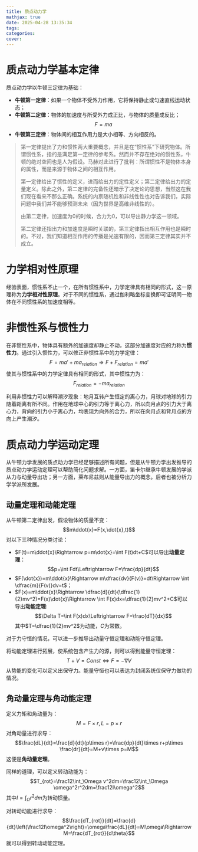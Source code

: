 ```yaml
---
title: 质点动力学
mathjax: true
date: 2025-04-28 13:35:34
tags:
categories:
cover:
---
```


# 质点动力学基本定律

质点动力学以牛顿三定律为基础：
- **牛顿第一定律**：如果一个物体不受外力作用，它将保持静止或匀速直线运动状态；
- **牛顿第二定律**：物体的加速度与所受外力成正比，与物体的质量成反比；
  $$F=ma$$
- **牛顿第三定律**：物体间的相互作用力是大小相等、方向相反的。

> 第一定律提出了力和惯性两大重要概念，并且是在“惯性系”下研究物体。所谓惯性系，指的是满足第一定律的参考系。然而并不存在绝对的惯性系，牛顿的绝对空间也是人为假设。马赫对此进行了批判：所谓惯性不是物体本身的属性，而是来源于物体之间的相互作用。
>
> 第一定律给出了惯性的定义，进而给出力的定性定义；第二定律给出力的定量定义。除此之外，第二定律的完备性还暗示了决定论的思想，当然这在我们现在看来不那么正确。系统的内禀随机性和非线性性也对告诉我们，实际问题中我们并不能够预测未来（因为世界是高维非线性的）。
>
> 由第二定律，加速度为0的时候，合力为0，可以导出静力学这一领域。
>
> 第二定律还指出力和加速度是瞬时关联的，第三定律指出相互作用也是瞬时的。不过，我们知道相互作用的传播是光速有限的，因而第三定律其实并不成立。

# 力学相对性原理

经验表面，惯性系不止一个，在所有惯性系中，力学定律具有相同的形式，这一原理称为**力学相对性原理**。对于不同的惯性系，通过伽利略坐标变换即可证明同一物体在不同惯性系的加速度相等。

# 非惯性系与惯性力

在非惯性系中，物体具有额外的加速度却静止不动，这部分加速度对应的力称为**惯性力**。通过引入惯性力，可以修正非惯性系中的力学定律：
$$F=ma'+ma_{relation}\Rightarrow F+F_{relation}=ma'$$
使其与惯性系中的力学定律具有相同的形式，其中惯性力为：
$$F_{relation}=-ma_{relation}$$

利用非惯性力可以解释潮汐现象：地月互转产生恒定的离心力，月球对地球的引力随着距离有所不同。作用在地球中心的引力等于离心力，所以向月点的引力大于离心力，背向的引力小于离心力，均表现为向外的合力，所以在向月点和背月点的方向上产生潮汐。

# 质点动力学运动定理

从牛顿力学发展的质点动力学已经足够描述所有问题，但是从牛顿力学出发推导的质点动力学运动定理可以帮助简化问题求解。一方面，笛卡尔继承牛顿发展的学派从力与动量导出功；另一方面，莱布尼兹则从能量导出力的概念。后者也被分析力学学派所发展。

## 动量定理和动能定理
从牛顿第二定律出发，假设物体的质量不变：
$$m\ddot{x}=F(x,\dot{x},t)$$
对以下三种情况分类讨论：
- $F(t)=m\ddot{x}\Rightarrow p=m\dot{x}=\int F(t)dt+C$可以导出**动量定理**：
  $$p=\int Fdt\Leftrightarrow F=\frac{dp}{dt}$$
- $F(\dot{x})=m\ddot{x}\Rightarrow m\dfrac{dv}{F(v)}=dt\Rightarrow \int \dfrac{m}{F(v)}dv=t$；
- $F(x)=m\ddot{x}\Rightarrow \dfrac{d}{dt}(\dfrac{1}{2}mv^2)=F(x)\dot{x}\Rightarrow \int F(x)dx=\dfrac{1}{2}mv^2+C$可以导出**动能定理**:
  $$\Delta T=\int F(x)dx\Leftrightarrow F=\frac{dT}{dx}$$
  其中$T=\dfrac{1}{2}mv^2$为动能，$C$为常数。

对于力守恒的情况，可以进一步推导出动量守恒定理和动能守恒定理。

将动能定理进行拓展，使系统包含产生力的源，则可以得到能量守恒定理：
$$T+V=Const\Leftrightarrow F=-\nabla V$$
从势能的变化可以定义出保守力。能量守恒也可以表达为封闭系统仅保守力做功的情况。

## 角动量定理与角动能定理
定义力矩和角动量为：
$$M=F\times r,L=p\times r$$
对角动量进行求导：
$$\frac{dL}{dt}=\frac{d}{dt}(p\times r)=\frac{dp}{dt}\times r+p\times \frac{dr}{dt}=M+v\times p=M$$
这便是**角动量定理**。

同样的道理，可以定义转动动能为：
$$T_{rot}=\frac12\int_\Omega v^2dm=\frac12\int_\Omega \omega^2r^2dm=\frac12I\omega^2$$
其中$I=\int_\Omega r^2dm$为转动惯量。

对转动动能进行求导：
$$\frac{dT_{rot}}{dt}=\frac{d}{dt}\left(\frac12I\omega^2\right)=\omega\frac{dL}{dt}=M\omega\Rightarrow M=\frac{dT_{rot}}{d\theta}$$
就可以得到转动动能定理。